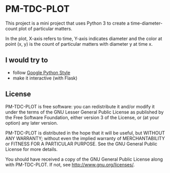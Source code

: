 # PM-TDC-PLOT

This project is a mini project that uses Python 3 to create a time-diameter-count plot of particular matters.

In the plot, X-axis refers to time, Y-axis indicates diameter and the color at point (x, y) is the count of particular matters with diameter y at time x.

## I would try to
- follow [Google Python Style](https://google.github.io/styleguide/pyguide.html)
- make it interactive (with Flask)

## License

PM-TDC-PLOT is free software: you can redistribute it and/or modify
it under the terms of the GNU Lesser General Public License as
published by the Free Software Foundation, either version 3 of the
License, or (at your option) any later version.

PM-TDC-PLOT is distributed in the hope that it will be useful,
but WITHOUT ANY WARRANTY; without even the implied warranty of
MERCHANTABILITY or FITNESS FOR A PARTICULAR PURPOSE.  See the
GNU General Public License for more details.

You should have received a copy of the GNU General Public License
along with PM-TDC-PLOT.  If not, see <http://www.gnu.org/licenses/>.
